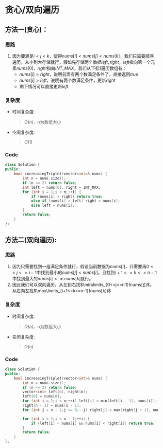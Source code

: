 # 贪心/双向遍历
## 方法一(贪心)：
### 思路
1. 因为要满足$i < j < k$，使得$nums[i] < nums[j] < nums[k]$，我们只需要顺序遍历，从小到大存储就行，假如先存储两个数据$left,right$，$left$指向第一个元素$nums[0]$，$right$指向$INT\_MAX$，我们从下标$1$遍历数组有：
   - $nums[i]>right$，说明前面有两个数满足条件了，直接返回$true$
   - $nums[i]>left$，说明有两个数满足条件，更新$right$
   - 剩下情况可以直接更新$left$

### 复杂度
- 时间复杂度:
  > $O(n)$，n为数组大小
- 空间复杂度:
  > $O(1)$

### Code
```C++ []
class Solution {
public:
    bool increasingTriplet(vector<int>& nums) {
        int n = nums.size();
        if (n <= 2) return false;
        int left = nums[0], right = INT_MAX;
        for (int i = 1;i < n;++i) {
            if (nums[i] > right) return true;
            else if (nums[i] > left) right = nums[i];
            else left = nums[i];
        }
        return false;
    }
};
```
## 方法二(双向遍历):
### 思路
1. 因为只需要找到一组满足条件就行，假设当前数据为$nums[i]$，只需要再$0<=j<=i-1$中找到最小的$nums[j]<nums[i]$，且找到$i+1<=k<=n-1$中找到最大的$nums[i]<=nums[k]$就行。
2. 因此我们可以双向遍历，从左到右找$\min\limits_{0<=j<=i-1}(nums[j])$，从右向左找$\max\limits_{i+1<=k<=n-1}(nums[k])$
### 复杂度
- 时间复杂度:
  > $O(n)$，n为数组大小
- 空间复杂度:
  > $O(n)$

### Code
```C++ []
class Solution {
public:
    bool increasingTriplet(vector<int>& nums) {
        int n = nums.size();
        if (n <= 2) return false;
        vector<int> left(n), right(n);
        left[0] = nums[0];
        for (int i = 1;i < n;++i) left[i] = min(left[i - 1], nums[i]);
        right[n - 1] = nums[n - 1];
        for (int j = n - 2;j >= 0;--j) right[j] = max(right[j + 1], nums[j]);

        for (int i = 1;i < n - 1;++i) {
            if (left[i] < nums[i] && nums[i] < right[i]) return true;
        }
        return false;
    }
};
```